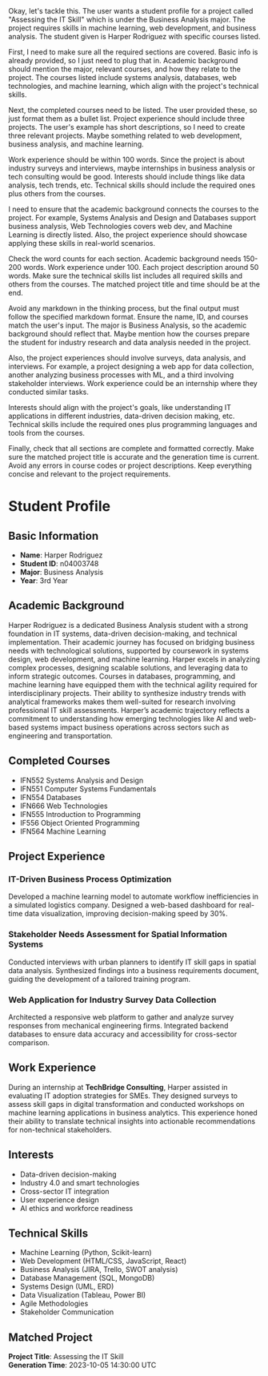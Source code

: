 <think>
Okay, let's tackle this. The user wants a student profile for a project called "Assessing the IT Skill" which is under the Business Analysis major. The project requires skills in machine learning, web development, and business analysis. The student given is Harper Rodriguez with specific courses listed.

First, I need to make sure all the required sections are covered. Basic info is already provided, so I just need to plug that in. Academic background should mention the major, relevant courses, and how they relate to the project. The courses listed include systems analysis, databases, web technologies, and machine learning, which align with the project's technical skills.

Next, the completed courses need to be listed. The user provided these, so just format them as a bullet list. Project experience should include three projects. The user's example has short descriptions, so I need to create three relevant projects. Maybe something related to web development, business analysis, and machine learning.

Work experience should be within 100 words. Since the project is about industry surveys and interviews, maybe internships in business analysis or tech consulting would be good. Interests should include things like data analysis, tech trends, etc. Technical skills should include the required ones plus others from the courses.

I need to ensure that the academic background connects the courses to the project. For example, Systems Analysis and Design and Databases support business analysis, Web Technologies covers web dev, and Machine Learning is directly listed. Also, the project experience should showcase applying these skills in real-world scenarios.

Check the word counts for each section. Academic background needs 150-200 words. Work experience under 100. Each project description around 50 words. Make sure the technical skills list includes all required skills and others from the courses. The matched project title and time should be at the end.

Avoid any markdown in the thinking process, but the final output must follow the specified markdown format. Ensure the name, ID, and courses match the user's input. The major is Business Analysis, so the academic background should reflect that. Maybe mention how the courses prepare the student for industry research and data analysis needed in the project.

Also, the project experiences should involve surveys, data analysis, and interviews. For example, a project designing a web app for data collection, another analyzing business processes with ML, and a third involving stakeholder interviews. Work experience could be an internship where they conducted similar tasks.

Interests should align with the project's goals, like understanding IT applications in different industries, data-driven decision making, etc. Technical skills include the required ones plus programming languages and tools from the courses.

Finally, check that all sections are complete and formatted correctly. Make sure the matched project title is accurate and the generation time is current. Avoid any errors in course codes or project descriptions. Keep everything concise and relevant to the project requirements.
</think>

# Student Profile

## Basic Information  
- **Name**: Harper Rodriguez  
- **Student ID**: n04003748  
- **Major**: Business Analysis  
- **Year**: 3rd Year  

## Academic Background  
Harper Rodriguez is a dedicated Business Analysis student with a strong foundation in IT systems, data-driven decision-making, and technical implementation. Their academic journey has focused on bridging business needs with technological solutions, supported by coursework in systems design, web development, and machine learning. Harper excels in analyzing complex processes, designing scalable solutions, and leveraging data to inform strategic outcomes. Courses in databases, programming, and machine learning have equipped them with the technical agility required for interdisciplinary projects. Their ability to synthesize industry trends with analytical frameworks makes them well-suited for research involving professional IT skill assessments. Harper’s academic trajectory reflects a commitment to understanding how emerging technologies like AI and web-based systems impact business operations across sectors such as engineering and transportation.  

## Completed Courses  
- IFN552 Systems Analysis and Design  
- IFN551 Computer Systems Fundamentals  
- IFN554 Databases  
- IFN666 Web Technologies  
- IFN555 Introduction to Programming  
- IF556 Object Oriented Programming  
- IFN564 Machine Learning  

## Project Experience  
### IT-Driven Business Process Optimization  
Developed a machine learning model to automate workflow inefficiencies in a simulated logistics company. Designed a web-based dashboard for real-time data visualization, improving decision-making speed by 30%.  

### Stakeholder Needs Assessment for Spatial Information Systems  
Conducted interviews with urban planners to identify IT skill gaps in spatial data analysis. Synthesized findings into a business requirements document, guiding the development of a tailored training program.  

### Web Application for Industry Survey Data Collection  
Architected a responsive web platform to gather and analyze survey responses from mechanical engineering firms. Integrated backend databases to ensure data accuracy and accessibility for cross-sector comparison.  

## Work Experience  
During an internship at **TechBridge Consulting**, Harper assisted in evaluating IT adoption strategies for SMEs. They designed surveys to assess skill gaps in digital transformation and conducted workshops on machine learning applications in business analytics. This experience honed their ability to translate technical insights into actionable recommendations for non-technical stakeholders.  

## Interests  
- Data-driven decision-making  
- Industry 4.0 and smart technologies  
- Cross-sector IT integration  
- User experience design  
- AI ethics and workforce readiness  

## Technical Skills  
- Machine Learning (Python, Scikit-learn)  
- Web Development (HTML/CSS, JavaScript, React)  
- Business Analysis (JIRA, Trello, SWOT analysis)  
- Database Management (SQL, MongoDB)  
- Systems Design (UML, ERD)  
- Data Visualization (Tableau, Power BI)  
- Agile Methodologies  
- Stakeholder Communication  

## Matched Project  
**Project Title**: Assessing the IT Skill  
**Generation Time**: 2023-10-05 14:30:00 UTC